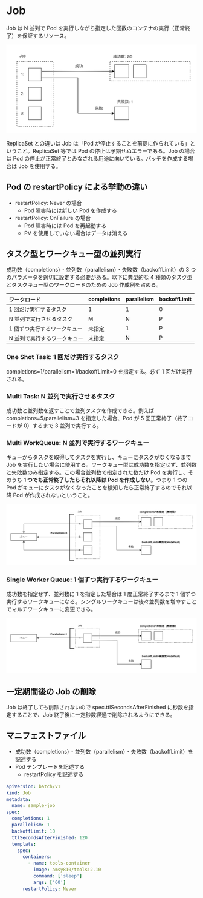 # Job

Job は N 並列で Pod を実行しながら指定した回数のコンテナの実行（正常終了）を保証するリソース。

![Job](../image/Job.png)

ReplicaSet との違いは Job は「Pod が停止することを前提に作られている」ということ。ReplicaSet 等では Pod の停止は予期せぬエラーである。Job の場合は Pod の停止が正常終了とみなされる用途に向いている。バッチを作成する場合は Job を使用する。

## Pod の restartPolicy による挙動の違い

- restartPolicy: Never の場合
  - Pod 障害時には新しい Pod を作成する
- restartPolicy: OnFailure の場合
  - Pod 障害時には Pod を再起動する
  - PV を使用していない場合はデータは消える

## タスク型とワークキュー型の並列実行

成功数（completions）・並列数（parallelism）・失敗数（backoffLimit）の 3 つのパラメータを適切に設定する必要がある。以下に典型的な 4 種類のタスク型とタスクキュー型のワークロードのための Job 作成例を占める。

| ワークロード                 | completions | parallelism | backoffLimit |
| :--------------------------- | :---------- | :---------- | :----------- |
| 1 回だけ実行するタスク       | 1           | 1           | 0            |
| N 並列で実行させるタスク     | M           | N           | P            |
| 1 個ずつ実行するワークキュー | 未指定      | 1           | P            |
| N 並列で実行するワークキュー | 未指定      | N           | P            |

### One Shot Task: 1 回だけ実行するタスク

completions=1/parallelism=1/backoffLimit=0 を指定する。必ず 1 回だけ実行される。

### Multi Task: N 並列で実行させるタスク

成功数と並列数を返すことで並列タスクを作成できる。例えば completions=5/parallelism=3 を指定した場合、Pod が 5 回正常終了（終了コードが 0）するまで 3 並列で実行する。

### Multi WorkQueue: N 並列で実行するワークキュー

キューからタスクを取得してタスクを実行し、キューにタスクがなくなるまで Job を実行したい場合に使用する。ワークキュー型は成功数を指定せず、並列数と失敗数のみ指定する。この場合並列数で指定された数だけ Pod を実行し、そのうち **1 つでも正常終了したらそれ以降は Pod を作成しない**。つまり 1 つの Pod がキューにタスクがなくなったことを検知したら正常終了するのでそれ以降 Pod が作成されないということ。

![MultiWorkerQueue](../image/MultiWorkerQueue.png)

### Single Worker Queue: 1 個ずつ実行するワークキュー

成功数を指定せず、並列数に 1 を指定した場合は 1 度正常終了するまで 1 個ずつ実行するワークキューになる。シングルワークキューは後々並列数を増やすことでマルチワークキューに変更できる。

![SingleWorkerQueue](../image/SingleWorkerQueue.png)

## 一定期間後の Job の削除

Job は終了しても削除されないので spec.ttlSecondsAfterFinished に秒数を指定することで、Job 終了後に一定秒数経過で削除されるようにできる。

## マニフェストファイル

- 成功数（completions）・並列数（parallelism）・失敗数（backoffLimit）を記述する
- Pod テンプレートを記述する
  - restartPolicy を記述する

```Job.yaml
apiVersion: batch/v1
kind: Job
metadata:
  name: sample-job
spec:
  completions: 1
  parallelism: 1
  backoffLimit: 10
  ttlSecondsAfterFinished: 120
  template:
    spec:
      containers:
        - name: tools-container
          image: amsy810/tools:2.10
          command: ['sleep']
          args: ['60']
      restartPolicy: Never
```
